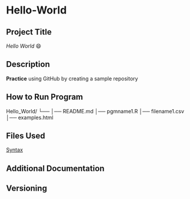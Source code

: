 # Hello-World
## Project Title
*Hello World* :smile:
## Description
**Practice** using GitHub by creating a sample repository
## How to Run Program
Hello_World/
└── 
    │── README.md
    │── pgmname1.R
    │── filename1.csv
    │── examples.html
## Files Used
[Syntax](https://www.markdownguide.org/cheat-sheet/)
## Additional Documentation
## Versioning
